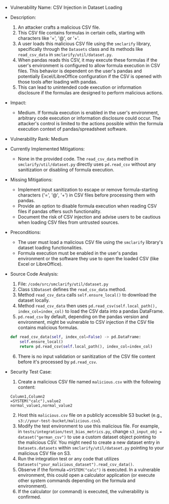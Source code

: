 * Vulnerability Name: CSV Injection in Dataset Loading

* Description:
    1. An attacker crafts a malicious CSV file.
    2. This CSV file contains formulas in certain cells, starting with characters like '=', '@', or '+'.
    3. A user loads this malicious CSV file using the `smclarify` library, specifically through the `Datasets` class and its methods like `read_csv_data` in `smclarify/util/dataset.py`.
    4. When pandas reads this CSV, it may execute these formulas if the user's environment is configured to allow formula execution in CSV files. This behavior is dependent on the user's pandas and potentially Excel/LibreOffice configuration if the CSV is opened with those tools after loading with pandas.
    5. This can lead to unintended code execution or information disclosure if the formulas are designed to perform malicious actions.

* Impact:
    - Medium. If formula execution is enabled in the user's environment, arbitrary code execution or information disclosure could occur. The attacker's control is limited to the actions possible within the formula execution context of pandas/spreadsheet software.

* Vulnerability Rank: Medium

* Currently Implemented Mitigations:
    - None in the provided code. The `read_csv_data` method in `smclarify/util/dataset.py` directly uses `pd.read_csv` without any sanitization or disabling of formula execution.

* Missing Mitigations:
    - Implement input sanitization to escape or remove formula-starting characters ('=', '@', '+') in CSV files before processing them with pandas.
    - Provide an option to disable formula execution when reading CSV files if pandas offers such functionality.
    - Document the risk of CSV injection and advise users to be cautious when loading CSV files from untrusted sources.

* Preconditions:
    - The user must load a malicious CSV file using the `smclarify` library's dataset loading functionalities.
    - Formula execution must be enabled in the user's pandas environment or the software they use to open the loaded CSV (like Excel or LibreOffice).

* Source Code Analysis:
    1. File: `/code/src/smclarify/util/dataset.py`
    2. Class `S3Dataset` defines the `read_csv_data` method.
    3. Method `read_csv_data` calls `self.ensure_local()` to download the dataset locally.
    4. Method `read_csv_data` then uses `pd.read_csv(self.local_path(), index_col=index_col)` to load the CSV data into a pandas DataFrame.
    5. `pd.read_csv` by default, depending on the pandas version and environment, might be vulnerable to CSV injection if the CSV file contains malicious formulas.
    ```python
    def read_csv_data(self, index_col=False) -> pd.DataFrame:
        self.ensure_local()
        return pd.read_csv(self.local_path(), index_col=index_col)
    ```
    6. There is no input validation or sanitization of the CSV file content before it's processed by `pd.read_csv`.

* Security Test Case:
    1. Create a malicious CSV file named `malicious.csv` with the following content:
    ```csv
    Column1,Column2
    =SYSTEM("calc"),value2
    normal_value1,normal_value2
    ```
    2. Host this `malicious.csv` file on a publicly accessible S3 bucket (e.g., `s3://your-test-bucket/malicious.csv`).
    3. Modify the test environment to use this malicious file. For example, in `tests/integration/test_bias_metrics.py`, change `s3_input_obj = dataset("german_csv")` to use a custom dataset object pointing to the malicious CSV. You might need to create a new dataset entry in `Datasets.datasets` within `smclarify/util/dataset.py` pointing to your malicious CSV file on S3.
    4. Run the integration test or any code that utilizes `Datasets("your_malicious_dataset").read_csv_data()`.
    5. Observe if the formula `=SYSTEM("calc")` is executed. In a vulnerable environment, this could open a calculator application (or execute other system commands depending on the formula and environment).
    6. If the calculator (or command) is executed, the vulnerability is confirmed.